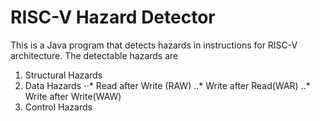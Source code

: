 # RISC-V Hazard Detector
This is a Java program that detects hazards in instructions for RISC-V architecture. The detectable hazards are 
1. Structural Hazards
2. Data Hazards
⋅⋅* Read after Write (RAW)
..* Write after Read(WAR)
..* Write after Write(WAW)
3. Control Hazards
